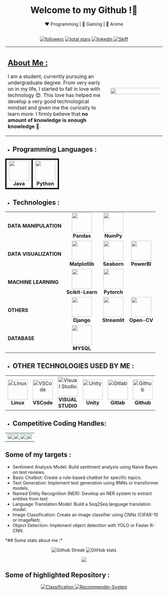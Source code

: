

<div align = "center"><h1>Welcome to my Github !👋</h1></div>
<div align="center">
    ❤️ Programming | 🖤 Gaming | 💙 Anime
</div>
<br />
<p align="center">
        <a href="https://github.com/Saatvik-Raj-Gupta?tab=followers">
         <img alt="followers" title="Follow me on Github" src="https://custom-icon-badges.demolab.com/github/followers/Saatvik-Raj-Gupta?color=236ad3&labelColor=1155ba&style=for-the-badge&logo=person-add&label=Follow&logoColor=white"/></a>
        <a href="https://github.com/Saatvik-Raj-Gupta?tab=repositories&sort=stargazers">
         <img alt="total stars" title="Total stars on GitHub" src="https://custom-icon-badges.demolab.com/github/stars/Saatvik-Raj-Gupta?color=55960c&style=for-the-badge&labelColor=488207&logo=star"/></a>
        <a href="https://www.linkedin.com/in/saatvik-gupta-8ab68a26a/">
         <img alt="linkedin" title="Follow me on LinkedIn" src="https://img.shields.io/badge/linkedin-%230077B5.svg?style=for-the-badge&logo=linkedin&logoColor=white">
        </a>
        <a href="mailto:saatvik.goku@gmail.com">
         <img alt="Skiff" title="Email to skiff" src="https://img.shields.io/badge/Gmail-D14836?style=for-the-badge&logo=gmail&logoColor=white">
        </a>
</p>

<table>
<tr>
    <td width="65%">
        <b>
            <u><h2> About Me :</h2></u>
        </b>
        <p>
            I am a student, currently pursuing an undergraduate degree. From very early on in my life, I started to fall in love with technology &#128525;. This love has helped me develop a very good technological mindset and given me the curiosity to learn more. I firmly believe that <b>no amount of knowledge is enough knowledge</b> &#129504;.
        </p>
    </td>
    <td width="35%">
        <img align="right" src='https://64.media.tumblr.com/e1e8233fe28f4b71b0fb980dd16f44e7/7ad6e582a05cd4ce-39/s1280x1920/fe591cc780748d4ad6a5e975bdc2c7f2e96a838a.jpg' height="180%" width="250%">
    </td>
</tr>
</table>


- ## Programming Languages  : 

<div align="center">
<table>
<tr>
    <td align="center" style="border: 4px solid black;">
        <img height="64px" width="64px" src="https://cdn.svgporn.com/logos/java.svg"><br>
        <span><strong>Java</strong></span>
    </td>
    <td align="center" style="border: 4px solid black;">
        <img height="64px" width="64px" src="https://cdn.svgporn.com/logos/python.svg"><br>
        <span><strong>Python</strong></span>
    </td>
</tr>
</table>
</div>


- ## **Technologies** : 

<div align="center">
<table>
<tr>
    <td align="left">
        <span><strong>DATA MANIPULATION</strong></span>
    </td>
     <td align="center">
        <img height="64px" width="64px" src="https://cdn.svgporn.com/logos/pandas-icon.svg"><br>
        <span><strong>Pandas</strong></span>
    </td>
    <td align="center">
        <img height="64px" width="64px" src="https://cdn.svgporn.com/logos/numpy.svg"><br>
        <span><strong>NumPy</strong></span>
    </td>
</tr>
<tr>
    <td align="left">
        <span><strong>DATA VISUALIZATION</strong></span>
    </td>
     <td align="center">
        <img height="64px" width="64px" src="https://cdn.svgporn.com/logos/matplotlib-icon.svg"><br>
        <span><strong>Matplotlib</strong></span>
    </td>
    <td align="center">
        <img height="64px" width="64px" src="https://cdn.svgporn.com/logos/seaborn-icon.svg"><br>
        <span><strong>Seaborn</strong></span>
    </td>
     <td align="center">
        <img height="64px" width="64px" src="https://cdn.svgporn.com/logos/microsoft-power-bi.svg"><br>
        <span><strong>PowerBI</strong></span>
    </td>
</tr>
<tr>
    <td align="left">
        <span><strong>MACHINE LEARNING</strong></span>
    </td>
    <td align="center">
        <img height="64px" width="64px" src="https://upload.wikimedia.org/wikipedia/commons/0/05/Scikit_learn_logo_small.svg"><br>
        <span><strong>Scikit-Learn</strong></span>
    </td>
    <td align="center">
        <img height="64px" width="64px" src="https://cdn.svgporn.com/logos/pytorch-icon.svg"><br>
        <span><strong>Pytorch</strong></span>
    </td>
</tr>

<tr>
    <td align="left">
        <span><strong>OTHERS</strong></span>
    </td>
    <!--
    <td align="center">
        <img height="64px" width="64px" src="https://example.com/tkinter.svg"><br>
        <span><strong>Tkinter</strong></span>
    </td>
    -->
    <td align="center">
        <img height="64px" width="64px" src="https://cdn.svgporn.com/logos/django-icon.svg"><br>
        <span><strong>Django</strong></span>
    </td>
    <td align="center">
        <img height="64px" width="64px" src="https://cdn.svgporn.com/logos/streamlit.svg"><br>
        <span><strong>Streamlit</strong></span>
    </td>
    <td align="center">
        <img height="64px" width="64px" src="https://cdn.svgporn.com/logos/opencv.svg"><br>
        <span><strong>Open-CV</strong></span>
    </td>
</tr>
<tr>
    <td align="left">
        <span><strong>DATABASE</strong><span>
    <td align="center">
        <img height="64px" width="64px" src="https://cdn.svgporn.com/logos/mysql.svg"><br>
        <span><strong>MYSQL</strong></span>
</tr>
</table>
</div>



* ## **OTHER TECHNOLOGIES USED BY ME** : 

<div align="center">
<table>
<tr>
    <td align="center">
        <img height="64px" width="64px" alt="Linux" src="https://cdn.svgporn.com/logos/linux-tux.svg"><br>
        <span><strong>Linux</strong></span>
    </td>
    <td align="center">
        <img height="64px" width="64px" alt="VSCode" src="https://cdn.svgporn.com/logos/visual-studio-code.svg"><br>
        <span><strong>VSCode</strong></span>
    </td>
    <td align="center">
        <img height="64px" width="64px" alt="Visual Studio" src="https://cdn.svgporn.com/logos/visual-studio.svg"><br>
        <span><strong>VISUAL<br>STUDIO</strong></span>
    </td>
    <td align="center">
        <img height="64px" width="64px" alt="Unity" src="https://cdn.svgporn.com/logos/unity.svg"><br>
        <span><strong>Unity</strong></span>
    </td>
    <td align="center">
        <img height="64px" width="64px" alt="Gitlab" src="https://cdn.svgporn.com/logos/gitlab.svg"><br>
        <span><strong>Gitlab</strong></span>
    </td>
    <td align="center">
        <img height="64px" width="64px" alt="Github" src="https://cdn.svgporn.com/logos/github-octocat.svg"><br>
        <span><strong>Github</strong></span>
    </td>
</tr>
</table>
</div>

* ## **Competitive Coding Handles**:

<div align="center">
<table>
<tr>
    <td align="center">
    <a href="https://www.hackerrank.com/saatvik_goku">
        <img src="https://img.shields.io/badge/-Hackerrank-2EC866?style=for-the-badge&logo=HackerRank&logoColor=white">
    </a>
    <a href="https://leetcode.com/Saatvik_Raj_Gupta/">
        <img src="https://img.shields.io/badge/LeetCode-000000?style=for-the-badge&logo=LeetCode&logoColor=#d16c06">
    </a>
    <a href="">
        <img src="https://img.shields.io/badge/Datacamp-05192D?style=for-the-badge&logo=datacamp&logoColor=03E860">
    </a>
    <a href="">
        <img src="https://img.shields.io/badge/Freecodecamp-%23123.svg?&style=for-the-badge&logo=freecodecamp&logoColor=green">
    </a>
    </a>
    </td>
</tr>
</table>
</div>

## Some of my targets :
<ul>
<li>Sentiment Analysis Model: Build sentiment analysis using Naive Bayes on text reviews.</li>
<li>Basic Chatbot: Create a rule-based chatbot for specific topics.</li>
<li>Text Generation: Implement text generation using RNNs or transformer models.</li>
<li>Named Entity Recognition (NER): Develop an NER system to extract entities from text.</li>
<li>Language Translation Model: Build a Seq2Seq language translation model.</li>
<li>Image Classification: Create an image classifier using CNNs (CIFAR-10 or ImageNet).</li>
<li>Object Detection: Implement object detection with YOLO or Faster R-CNN.</li>
</ul>
*## Some stats about me :*

<p align="center">
        <img alt="Github Streak" title="Streak Stats" src="https://streak-stats.demolab.com?user=Saatvik-Raj-Gupta&theme=gotham&border_radius=5.0&date_format=j%20M%5B%20Y%5D&card_width=467">
        <img alt="GitHub stats" title="Overall Stats" src="https://github-readme-stats.vercel.app/api?username=Saatvik-Raj-Gupta&show_icons=true&text_color=2aa889&bg_color=0c1014&icon_color=599cab&title_color=599cab">
        <br />
        <div align="center">
        <img src="https://github-profile-trophy.vercel.app/?username=Saatvik-Raj-Gupta&theme=onedark&column=7&margin-w=12&margin-h=12&row=1">
        </div>
</p>

## Some of highlighted Repository :

<p align="center">
        <a href="https://github.com/Saatvik-Raj-Gupta/Classification">
         <img alt="Classification" title="Readme Card" src="https://github-readme-stats.vercel.app/api/pin/?username=Saatvik-Raj_gupta&repo=Classification"/>
        </a>
        <a href="https://github.com/Saatvik-Raj-Gupta/Recommender-System">
         <img alt="Recommender-System" title="Readme Card" src="https://github-readme-stats-sigma-five.vercel.app/api/pin/?username=Saatvik-Raj-Gupta&repo=Recommender-System">
        </a>
</p>
